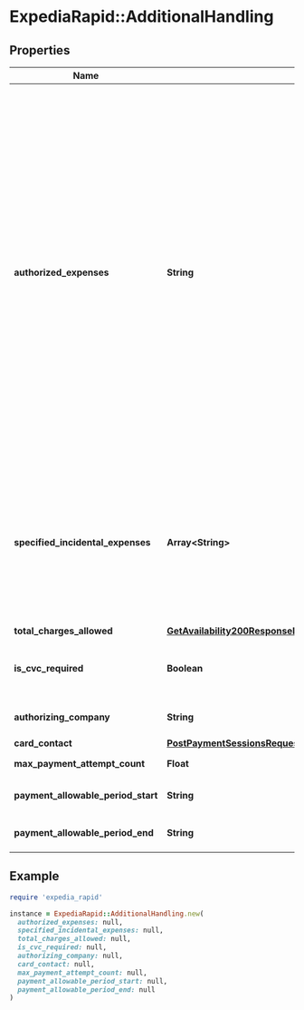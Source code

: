 # ExpediaRapid::AdditionalHandling

## Properties

| Name | Type | Description | Notes |
| ---- | ---- | ----------- | ----- |
| **authorized_expenses** | **String** | Indicates which types of expenses are authorized to be charged to the VCC. * &#x60;prestay_expenses_only&#x60; - Indicates that the provided VCC is for pre-stay charges only (e.g.,   deposits, cancellation fees, no-show fees). A physical card must be presented at check-in for any   remaining balance, as well as incidentals. * &#x60;total_booking_amount&#x60; - Indicates that both pre-stay charges and the total booking amount are   authorized, but no incidentals are authorized. A physical card must be presented at check-in for any   incidentals. * &#x60;total_plus_incidentals&#x60; - Indicates that pre-stay, total booking, and incidental expenses are   authorized. See &#x60;specified_incidental_expenses&#x60;. A physical card may be required for additional   incidental expenses. * &#x60;see_authorization_form&#x60; - Indicates that a property should refer to the authorization form that will   be sent either by the card provider or the authorizing company.  |  |
| **specified_incidental_expenses** | **Array&lt;String&gt;** | Included list of enumerated categories to restrict the authorized incidentals. This is only utilized when &#x60;authorized_expenses&#x60; is supplied with &#x60;total_plus_incidentals&#x60; and restrictions on incidentals are desired.&lt;br&gt; Example: To allow any incidental expenses, specify &#x60;authorized_expenses&#x60; equal to &#x60;total_plus_incidentals&#x60; and omit &#x60;specified_incidental_expenses&#x60;.  | [optional] |
| **total_charges_allowed** | [**GetAvailability200ResponseInnerRoomsInnerRatesInnerOccupancyPricingValueTotalsInclusiveBillableCurrency**](GetAvailability200ResponseInnerRoomsInnerRatesInnerOccupancyPricingValueTotalsInclusiveBillableCurrency.md) |  | [optional] |
| **is_cvc_required** | **Boolean** | Indicates whether a CVC is required for the provided VCC. If this is marked required, the security_code field for the payment MUST be provided.  | [optional] |
| **authorizing_company** | **String** | Company that will issue the authorization form for the virtual credit card payment. | [optional] |
| **card_contact** | [**PostPaymentSessionsRequestPaymentsInnerAdditionalHandlingCardContact**](PostPaymentSessionsRequestPaymentsInnerAdditionalHandlingCardContact.md) |  | [optional] |
| **max_payment_attempt_count** | **Float** | Requested limit to number of payment attempts. | [optional] |
| **payment_allowable_period_start** | **String** | Start date for valid range of the VCC payment instrument, in ISO 8601 format (YYYY-MM-DD). | [optional] |
| **payment_allowable_period_end** | **String** | End date for valid range of the VCC payment instrument, in ISO 8601 format (YYYY-MM-DD). | [optional] |

## Example

```ruby
require 'expedia_rapid'

instance = ExpediaRapid::AdditionalHandling.new(
  authorized_expenses: null,
  specified_incidental_expenses: null,
  total_charges_allowed: null,
  is_cvc_required: null,
  authorizing_company: null,
  card_contact: null,
  max_payment_attempt_count: null,
  payment_allowable_period_start: null,
  payment_allowable_period_end: null
)
```

